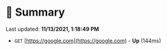 # 📖 Summary
Last updated: **11/13/2021, 1:18:49 PM**

- `GET` [https://google.com](https://google.com) - **Up** (144ms)
